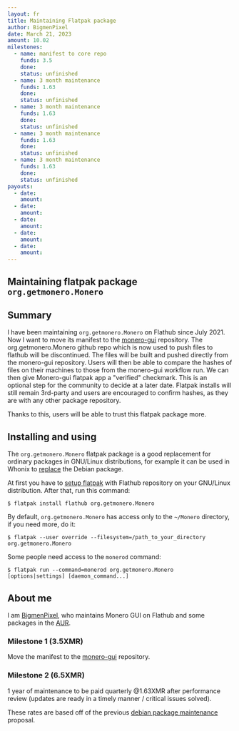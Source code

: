 ```yaml
---
layout: fr
title: Maintaining Flatpak package
author: BigmenPixel
date: March 21, 2023
amount: 10.02
milestones:
  - name: manifest to core repo
    funds: 3.5
    done:
    status: unfinished
  - name: 3 month maintenance
    funds: 1.63
    done:
    status: unfinished
  - name: 3 month maintenance
    funds: 1.63
    done:
    status: unfinished
  - name: 3 month maintenance
    funds: 1.63
    done:
    status: unfinished
  - name: 3 month maintenance
    funds: 1.63
    done:
    status: unfinished
payouts:
  - date:
    amount: 
  - date:
    amount: 
  - date:
    amount: 
  - date:
    amount: 
  - date:
    amount: 
---
```


## **Maintaining flatpak package `org.getmonero.Monero`**

## Summary

I have been maintaining `org.getmonero.Monero` on Flathub since July 2021. Now I want to move its manifest to the [monero-gui](https://github.com/monero-project/monero-gui) repository. The org.getmonero.Monero github repo which is now used to push files to flathub will be discontinued. The files will be built and pushed directly from the monero-gui repository. Users will then be able to compare the hashes of files on their machines to those from the monero-gui workflow run. We can then give Monero-gui flatpak app a "verified" checkmark. This is an optional step for the community to decide at a later date. Flatpak installs will still remain 3rd-party and users are encouraged to confirm hashes, as they are with any other package repository.

Thanks to this, users will be able to trust this flatpak package more.

## Installing and using

The `org.getmonero.Monero` flatpak package is a good replacement for ordinary packages in GNU/Linux distributions, for example it can be used in Whonix to [replace](https://forums.whonix.org/t/how-to-verify-the-monero-binaries-that-are-shipped-with-whonix/16439/10) the Debian package. 

At first you have to [setup flatpak](https://flatpak.org/setup) with Flathub repository on your GNU/Linux distribution. After that, run this command:
```
$ flatpak install flathub org.getmonero.Monero
```

By default, `org.getmonero.Monero` has access only to the `~/Monero` directory, if you need more, do it:
```
$ flatpak --user override --filesystem=/path_to_your_directory org.getmonero.Monero
```

Some people need access to the `monerod` command:
```
$ flatpak run --command=monerod org.getmonero.Monero [options|settings] [daemon_command...]
```

## About me

I am [BigmenPixel](https://github.com/BigmenPixel0), who maintains Monero GUI on Flathub and some packages in the [AUR](https://aur.archlinux.org/account/BigmenPixel).

### Milestone 1 (3.5XMR)

Move the manifest to the [monero-gui](https://github.com/monero-project/monero-gui) repository.

### Milestone 2 (6.5XMR)

1 year of maintenance to be paid quarterly @1.63XMR after performance review (updates are ready in a timely manner / critical issues solved).

These rates are based off of the previous [debian package maintenance](https://ccs.getmonero.org/proposals/adrelanos-debian-package.html) proposal.
